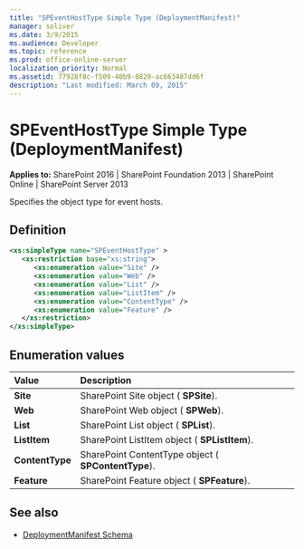 ```yaml
---
title: "SPEventHostType Simple Type (DeploymentManifest)"
manager: soliver
ms.date: 3/9/2015
ms.audience: Developer
ms.topic: reference
ms.prod: office-online-server
localization_priority: Normal
ms.assetid: 77928f8c-f509-40b9-8820-ac663487dd6f
description: "Last modified: March 09, 2015"
---
```


# SPEventHostType Simple Type (DeploymentManifest)

**Applies to:** SharePoint 2016 | SharePoint Foundation 2013 | SharePoint Online | SharePoint Server 2013 
  
Specifies the object type for event hosts.

## Definition

```XML
<xs:simpleType name="SPEventHostType" >
   <xs:restriction base="xs:string">
      <xs:enumeration value="Site" />
      <xs:enumeration value="Web" />
      <xs:enumeration value="List" />
      <xs:enumeration value="ListItem" />
      <xs:enumeration value="ContentType" />
      <xs:enumeration value="Feature" />
   </xs:restriction>
</xs:simpleType>

```

## Enumeration values

|**Value**|**Description**|
|:-----|:-----|
|**Site** <br/> |SharePoint Site object ( **SPSite**).  <br/> |
|**Web** <br/> |SharePoint Web object ( **SPWeb**).  <br/> |
|**List** <br/> |SharePoint List object ( **SPList**).  <br/> |
|**ListItem** <br/> |SharePoint ListItem object ( **SPListItem**).  <br/> |
|**ContentType** <br/> |SharePoint ContentType object ( **SPContentType**).  <br/> |
|**Feature** <br/> |SharePoint Feature object ( **SPFeature**).  <br/> |
   
## See also

- [DeploymentManifest Schema](deploymentmanifest-schema.md)

